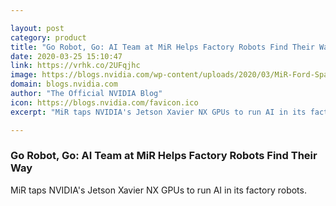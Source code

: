 ```yaml
---

layout: post
category: product
title: "Go Robot, Go: AI Team at MiR Helps Factory Robots Find Their Way"
date: 2020-03-25 15:10:47
link: https://vrhk.co/2UFqjhc
image: https://blogs.nvidia.com/wp-content/uploads/2020/03/MiR-Ford-Spain-1280.jpg
domain: blogs.nvidia.com
author: "The Official NVIDIA Blog"
icon: https://blogs.nvidia.com/favicon.ico
excerpt: "MiR taps NVIDIA's Jetson Xavier NX GPUs to run AI in its factory robots."

---
```


### Go Robot, Go: AI Team at MiR Helps Factory Robots Find Their Way

MiR taps NVIDIA's Jetson Xavier NX GPUs to run AI in its factory robots.